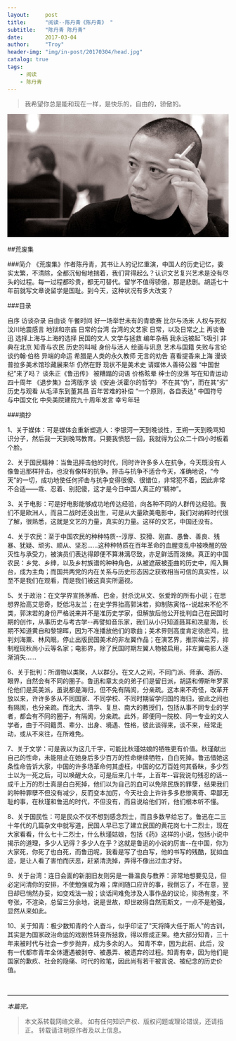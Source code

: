 ```yaml
---
layout:     post
title:      "阅读--陈丹青《陈丹青》 "
subtitle:   "陈丹青 陈丹青"
date:       2017-03-04
author:     "Troy"
header-img: "img/in-post/20170304/head.jpg"
catalog: true
tags:
    - 阅读
    - 陈丹青
---
```

> 我希望你总是能和现在一样，是快乐的，自由的，骄傲的。

![img](/img/in-post/20170304/chendanqing01.jpg)

##荒废集

###简介
《荒废集》作者陈丹青，其书让人的记忆重演，中国人的历史记忆，委实太繁，不清除，全都沉甸甸地揣着，我们背得起么？认识文艺复兴艺术是没有尽头的过程。每一过程都珍贵，都无可替代。留学不值得骄傲，那是悲剧。胡适七十年前就写文章说留学是国耻。到今天，这种状况有多大改变？

###目录

自序
访谈杂录
自由谈
午餐时间
好一场举世未有的青歌赛
比尔与汤米
人权与死权
汶川地震感言
地狱和宗庙
日常的台湾
台湾的文艺家
日常，以及日常之上
再谈鲁迅
选择上海与上海的选择
民国的文人
文学与拯救
编年杂稿
我永远被起飞吸引
非典在北京
知青与农民
历史的叫喊
身份与活人
绘画与讯息
艺术与国籍
失败与言论
谈约翰·伯格
异端的命运
希腊是人类的永久教师
无言的劝告
喜看提香来上海
漫谈普拉多美术馆珍藏展来华
仍然在野
现状不是美术史
请媒体人善待公器
“中国世纪”来了吗？
谈朱正《鲁迅传》
被糟蹋的词语
价格眩晕
绅士的没落
写在知青运动四十周年
《退步集》台湾版序
谈《安迪·沃霍尔的哲学》
不在其“伪”，而在其“劣”
历史与观看
从毛泽东到董其昌
百年苦难的补偿
“一个原则，各自表达”
中国符号与中国文化
中央美院建院九十周年发言
幸亏年轻

###摘抄

1、关于媒体：可是媒体会重新塑造人：李银河一天到晚谈性，王朔一天到晚骂知识分子，然后我一天到晚骂教育。只要我愤怒一回，我就得为公众二十四小时板着个脸。

2、关于国民精神：当鲁迅抨击他的时代，同时许许多多人在抗争，今天既没有人像鲁迅那样抨击，也没有像样的抗争。抨击与抗争不适合今天，准确地说，“今天”的一切，成功地使任何抨击与抗争变得很傻、很错位，非常犯不着，因此非常不合适——乖、忍着、别犯傻，这才是今日中国人真正的“精神”。

3、关于电影：可是好电影能够成功地传达经验，向各种不同的人群传达经验。我们不是欧洲人，而且二战时还没出生，可是从大量欧美电影中，我们对纳粹时代很了解，很熟悉，这就是文艺的力量，真实的力量。这样的文艺，中国还没有。

4、关于农民：至于中国农民的种种特质--淳厚、狡猾、刚直、愚鲁、善良、残暴、犹疑、顽劣、顺从、坚忍……这种种特质在百年革命的血腥变乱中被唤醒的毁灭性与承受力，被演员们表达得即便不算淋漓尽致，亦足鲜活而泼辣。真正的中国农民：乡党、乡绅，以及乡村族谱的种种角色，从被遮蔽被歪曲的历史中，闯入舞台，成为主角；而国共两党的内在关系与历史形态因之获致相当可信的真实性，以至不是我们在观看，而是我们被这真实所逼视。 

5、关于政治：在文学界宣扬茅盾、巴金，封杀沈从文、张爱玲的所有小说；在思想界抬高艾思奇，贬低冯友兰；在史学界抬高郭沫若，抑制陈寅恪--说起来不伦不类，郭沫若的身份严格说来并不是准历史学家，但解放后他公开批判自己在民国时期的创作，从事历史与考古学--再譬如音乐家，我们从小只知道聂耳和冼星海，长期不知道黄自和黎锦晖，因为不准播放他们的歌曲；美术界则高度肯定徐悲鸿，批判刘海粟、林风眠，停止出版民国美术的非左翼作品；在演艺界，推崇梅兰芳，抑制程砚秋尚小云等名家；电影界，除了民国时期左翼人物被启用，非左翼电影人逐渐消失…… 

6、关于批判：所谓物以类聚，人以群分。在文人之间，不同门派、师承、游历、眼界，自然会有不同的圈子。鲁迅和章太炎的弟子们是留日派，胡适和傅斯年罗家伦他们是英美派，虽说都是海归，但不免有隔阂，分亲疏。这本来不奇怪，改革开放以来，许许多多从不同国家、不同学校、不同时期留学归国的海归，彼此之间也有隔阂，也分亲疏。而北大、清华、复旦、南大的教授们，包括从事不同专业的学者，都会有不同的圈子，有隔阂，分亲疏。此外，即便同一院校、同一专业的文人学者，由于不同籍贯、辈分、出身、境遇、性格，彼此谈得来，谈不来，经常走动，或从不来往，在所难免。

7、关于文学：可是我以为这几千字，可能比秋瑾姑娘的牺牲更有价值。秋瑾献出自己的性命，未能阻止在她身后多少百万的性命继续牺牲，白白死掉。鲁迅借她这条性命告诉大家，中国的许多场革命何其虚枉，中国的亿万百姓何其昏昧，多少烈士以为一死之后，可以唤醒大众，可是后来几十年，上百年--容我说句残忍的话--成千上万的烈士真是白白死掉，他们以为自己的血可以免除民族的罪孽，结果我们的种种罪孽不但没有减少，反而变本加厉，今天社会上许许多多悲惨离奇、卑鄙无耻的事，在秋瑾和鲁迅的时代，不但没有，而且说给他们听，他们根本听不懂。

8、关于国民性：可是民众不仅不想到感念烈士，而且多数早给忘了。鲁迅在二三十年代的几篇杂文中就写道，民国人早已忘了建立民国的黄花岗七十二烈士，现在大家看看，什么七十二烈士，什么秋瑾姑娘，包括《药》这样的小说，包括小说中揭示的道理，多少人记得？多少人在乎？这就是鲁迅的小说的厉害--在中国，你为大家死，你死了也白死，而鲁迅呢，我看是写了也白写，他的书写的残酷，犹如血迹，是让人看了害怕而厌恶，赶紧清洗掉，弄得不像出过血才好。

9、关于台湾：连日会面的新朋旧友则另是一番温良与教养：非常地想要见见，但必定问清你的安排，不使勉强或为难；席间随口应许的事，我倒忘了，不在意，翌日却已悄然办妥，如变戏法一般；谈话间难免涉及人事作品的议论，抑扬有度，不夸张，不渲染，总留三分余地，说是世故，却世故得自然而斯文，一点不是勉强，显然从来如此。

10、关于知青：极少数知青的个人奋斗，似乎印证了"天将降大任于斯人"的古训，其实是为国家政治命运的戏剧性转变所拯救，得以修成正果。绝大部分知青，三十年来被时代与社会一步步抛弃，成为多余的人。 知青不幸，因为此前、此后，没有一代都市青年全体遭遇被剥夺、被愚弄、被遗弃的过程。知青有幸，因为他们是国家的歉疚、社会的隐痛、时代的败笔，因此尚有若干被言说、被纪念的历史价值。 


　
　


---

*本篇完。*



> 本文系转载网络文章。
> 如有任何知识产权、版权问题或理论错误，还请指正。
> 转载请注明原作者及以上信息。
